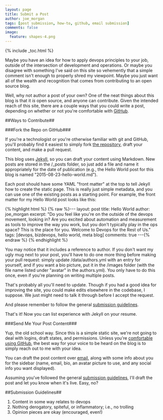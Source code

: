 ```yaml
---
layout: page
title: Submit a Post
author: joe_morgan
tags: [post submission, how-to, github, email submission]
comments: false
image:
  feature: shapes-4.png
---
```


{% include _toc.html %}

Maybe you have an idea for how to apply devops principles to your job, outside of the intersection of development and operations. Or maybe you disagree with something I've said on this site so vehemently that a simple comment isn't enough to properly shred my viewpoint. Maybe you just want all of the wealth and recognition that comes from contributing to an open source blog.

Well, why not author a post of your own? One of the neat things about this blog is that it <i>is</i> open source, and anyone can contribute. Given the intended reach of this site, there are a couple ways that you could write a post, depending on whether or not you're comfortable with <a href="https://github.com/" target="_blank" title="GitHub">GitHub</a>.

##Ways to Contribute##

###Fork the Repo on GitHub###

If you're a technologist or you're otherwise familiar with git and GitHub, you'll probably find it easiest to simply fork <a href="https://github.com/JoeMorgan/devopsfortherestofus" target="_blank" title="Devops for the Rest of Us on GitHub">the repository</a>, draft your content, and make a pull request.

This blog uses <a href="http://jekyllrb.com/" target="_blank" title="Jekyll &bull; Simple, blog-aware, static sites">Jekyll</a>, so you can draft your content using Markdown. New posts are stored in the /_posts folder, so just add a file and name it appropriately for the date of publication (e.g., the Hello World post for this blog is named "2015-08-23-hello-world.md").

Each post should have some YAML "front matter" at the top to tell Jekyll how to create the static page. This is really just simple metadata, and you can use one of the existing posts as a starting point. For example, the front matter for my Hello World post looks like this:

{% highlight html %} {% raw %}---
layout: post
title: Hello World
author: joe_morgan
excerpt: "Do you feel like you're on the outside of the devops movement, looking in? Are you excited about automation and measurement as tools to improve the way you work, but you don't typically play in the ops space? This is the place for you. Welcome to Devops for the Rest of Us."
tags: [devops, bizdevops, hello world, meta blog]
comments: true
---{% endraw %} {% endhighlight %}

You may notice that it includes a reference to author. If you don't want my ugly mug next to your post, you'll have to do one more thing before making your pull request: simply update /data/authors.yml with an entry for yourself, and if you want a bio picture, put it in the /images folder (with the file name listed under "avatar" in the authors.yml). You only have to do this once, even if you're planning on writing multiple posts.

That's probably all you'll need to update. Though if you had a good idea for improving the site, you could make edits elsewhere in the codebase, I suppose. We just might need to talk it through before I accept the request.

And please remember to follow the general [submission guidelines](#submission-guidelines).

That's it! Now you can list experience with Jekyll on your resume.

###Send Me Your Post Content###

Yup, the old school way. Since this is a simple static site, we're not going to deal with logins, draft states, and permissions. Unless you're [comfortable using GitHub](#fork-the-repo-on-github), the best way for your voice to be heard on the blog is to simply reach out to me with your idea.

You can draft the post content over <a href="mailto:{{ site.owner.email }}" target="_blank">email</a>, along with some info about you for the sidebar (name, email, bio, an avatar picture to use, and any social info you want displayed). 

Assuming you've followed the general [submission guidelines](#submission-guidelines), I'll draft the post and let you know when it's live. Easy, no?

##Submission Guidelines##
1. Content in some way relates to devops
2. Nothing derogatory, spiteful, or inflammatory; i.e., no trolling
3. Opinion pieces are okay (encouraged, even!)